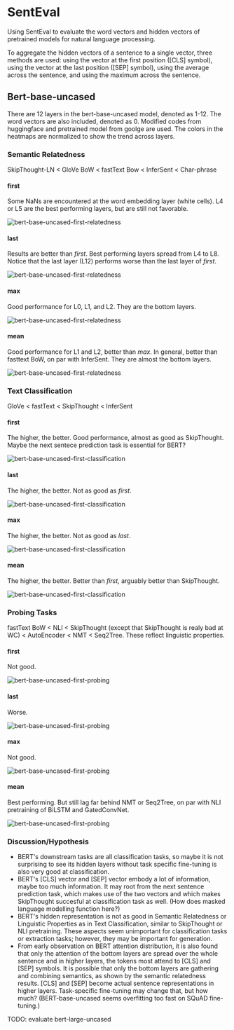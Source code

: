# SentEval

Using SentEval to evaluate the word vectors and hidden vectors of pretrained models for natural language processing.

To aggregate the hidden vectors of a sentence to a single vector, three methods are used: using the vector at the first position ([CLS] symbol), using the vector at the last position ([SEP] symbol), using the average across the sentence, and using the maximum across the sentence.

## Bert-base-uncased

There are 12 layers in the bert-base-uncased model, denoted as 1-12. The word vectors are also included, denoted as 0. Modified codes from huggingface and pretrained model from goolge are used. The colors in the heatmaps are normalized to show the trend across layers.

### Semantic Relatedness


SkipThought-LN < GloVe BoW < fastText Bow < InferSent < Char-phrase

#### first

Some NaNs are encountered at the word embedding layer (white cells). L4 or L5 are the best performing layers, but are still not favorable. 

![bert-base-uncased-first-relatedness](pics/bert-base-uncased-first-relatedness.png)

 

#### last

Results are better than _first_. Best performing layers spread from L4 to L8. Notice that the last layer (L12) performs worse than the last layer of _first_.

![bert-base-uncased-first-relatedness](pics/bert-base-uncased-last-relatedness.png)



#### max

Good performance for L0, L1, and L2. They are the bottom layers.

![bert-base-uncased-first-relatedness](pics/bert-base-uncased-max-relatedness.png)

#### mean

Good performance for L1 and L2, better than _max_. In general, better than fasttext BoW, on par with InferSent. They are almost the bottom layers.

![bert-base-uncased-first-relatedness](pics/bert-base-uncased-mean-relatedness.png)

### Text Classification

GloVe < fastText < SkipThought < InferSent

#### first

The higher, the better. Good performance, almost as good as SkipThought. Maybe the next sentece prediction task is essential for BERT?

![bert-base-uncased-first-classification](pics/bert-base-uncased-first-classification.png)

#### last

The higher, the better. Not as good as _first_.

![bert-base-uncased-first-classification](pics/bert-base-uncased-last-classification.png)

#### max

The higher, the better. Not as good as _last_.

![bert-base-uncased-first-classification](pics/bert-base-uncased-max-classification.png)

#### mean

The higher, the better. Better than _first_, arguably better than SkipThought.

![bert-base-uncased-first-classification](pics/bert-base-uncased-mean-classification.png)

### Probing Tasks

fastText BoW < NLI < SkipThought (except that SkipThought is realy bad at WC) < AutoEncoder < NMT < Seq2Tree. These reflect linguistic properties.

#### first

Not good. 

![bert-base-uncased-first-probing](pics/bert-base-uncased-first-probing.png)

#### last

Worse.

![bert-base-uncased-first-probing](pics/bert-base-uncased-last-probing.png)

#### max

Not good.

![bert-base-uncased-first-probing](pics/bert-base-uncased-max-probing.png)

#### mean

Best performing. But still lag far behind NMT or Seq2Tree, on par with NLI pretraining of BiLSTM and GatedConvNet.

![bert-base-uncased-first-probing](pics/bert-base-uncased-mean-probing.png)



### Discussion/Hypothesis

- BERT's downstream tasks are all classification tasks, so maybe it is not surprising to see its hidden layers without task specific fine-tuning is also very good at classification.
- BERT's [CLS] vector and [SEP] vector embody a lot of information, maybe too much information. It may root from the next sentence prediction task, which makes use of the two vectors and which makes SkipThought succesful at classification task as well. (How does masked language modelling function here?)
- BERT's hidden representation is not as good in Semantic Relatedness or Linguistic Properties as in Text Classification, similar to SkipThought or NLI pretraining. These aspects seem unimportant for classification tasks or extraction tasks; however, they may be important for generation.
- From early observation on BERT attention distribution, it is also found that only the attention of the bottom layers are spread over the whole sentence and in higher layers, the tokens most attend to [CLS] and [SEP] symbols. It is possible that only the bottom layers are gathering and combining semantics, as shown by the semantic relatedness results. [CLS] and [SEP] become actual sentence representations in higher layers. Task-specific fine-tuning may change that, but how much? (BERT-base-uncased seems overfitting too fast on SQuAD fine-tuning.)

TODO: evaluate bert-large-uncased

